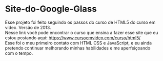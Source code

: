 # Site-do-Google-Glass
Esse projeto foi feito seguindo os passos do curso de HTML5 do curso em vídeo. Versão de 2013. <br>
Nesse link você pode encontrar o curso que ensina a fazer esse site que eu estou postando aqui: https://www.cursoemvideo.com/curso/html5/ <br>
Esse foi o meu primeiro contato com HTML CSS e JavaScript, e eu ainda pretendo continuar melhorando minhas habilidades e me aperfeiçoando com o tempo. 
